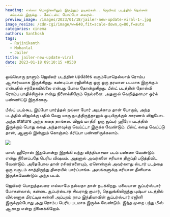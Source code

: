```yaml
---
heading: எல்லா மொழிகளிலும் இருந்தும் நடிகர்கள்.. ஜெயிலர் படத்தில் நெல்சன்
  சம்பவம் இருக்கு.. லேட்டஸ்ட் போட்டோ வைரல்.
preview_image: /images/2023/01/18/jailer-new-update-viral-1-.jpg
image_resize: /cdn-cgi/image/w=640,fit=scale-down,q=80,f=auto
categories: cinema
authors: Santhosh
tags:
  - Rajinikanth
  - Mohanlal
  - Jailer
title: jailer-new-update-viral
date: 2023-01-18 09:10:15 +0530
---
```



ஒவ்வொரு நாளும் ஜெயிலர் படத்தின் updates வரும்போதெல்லாம் ரொம்ப ஆச்சர்யமாக இருக்கிறது. கண்டிப்பா ரஜினிக்கு ஒரு ஒரு தரமான படமாக இருக்கும் என்பதில் சந்தேகமில்லை என்பது போல தோன்றுகிறது. பீஸ்ட் படத்தின் தோல்வி ரொம்ப பாதிச்சிருச்சு என்று நினைக்கிறோம் நெல்சனை. அதனால் வெறித்தனமா ஒர்க் பண்ணிட்டு இருக்காரு.

பீஸ்ட் படம்கூட இப்போ பார்த்தல் நல்லா போர் அடிக்காம தான் போகும், அந்த படத்தில் விஜய்க்கு பதில் வேறு யாரு நடித்திருந்தாலும் ஓடியிருக்கும் காரணம் விஜயோட அந்த stature அந்த கதை தாங்கல. விஜய் மாதிரி ஒரு சூப்பர் ஹீரோ படத்தில் இருக்கும் பொது கதை அந்தளவுக்கு வெய்ட்டா இருக்க வேண்டும். பீஸ்ட் கதை வெய்ட்டு தான், ஆனால் இன்னும் கொஞ்சம் க்ரிப்பா பண்ணிருக்கலாம்.

![](/images/2023/01/18/jailer-new-update-viral-2-.jpg)

மாஸ் ஹீரோஸ் இதுபோன்று இறங்கி வந்து வித்தியாசமா படம் பண்ண வேண்டும் என்று நினைப்பதே பெரிய விஷயம். அதனால் அவர்களை சரியாக திருப்தி படுத்திவிட வேண்டும். அதேபோல தான் ரசிகர்களையும், ஏனென்றால் அவர்களது ஸ்டார் படத்தை ஒரு வருடம் காத்திருந்து திரையில் பார்ப்பாங்க. அவங்களுக்கு சரியான தீனியாக இருக்கவேண்டும் அந்த படம். 

ஜெயிலர் பொறுத்தவரை எல்லாமே நல்லதா தான் நடக்கிறது. மலையாள சூப்பர்ஸ்டார் மோகன்லால், கன்னட சூப்பர்ஸ்டார் சிவராஜ் குமார், தெலுங்கிலிருந்து புஷ்பா படத்தில் வில்லனாக மிரட்டிய சுன்னி அப்பறம் நாம இந்தியாவின் சூப்பர்ஸ்டார் ரஜினி இருக்கும்போது அது ரொம்ப பெரிய படமாக இருக்க வேண்டும். இந்த முறை பந்து மிஸ் ஆகாது என்று நினைக்கிறோம்.